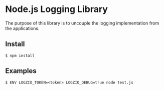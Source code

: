 # Node.js Logging Library

The purpose of this library is to uncouple the logging implementation from the applications.

## Install

```
$ npm install
```

## Examples

```
$ ENV LOGZIO_TOKEN=<token> LOGZIO_DEBUG=true node test.js
```
